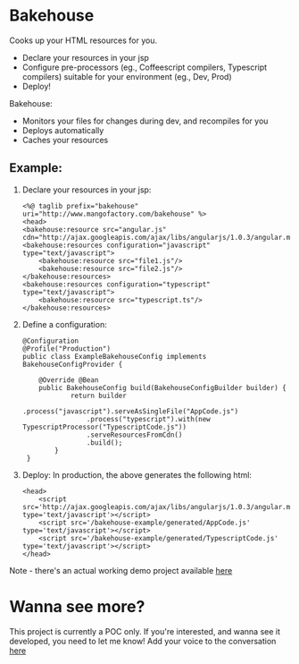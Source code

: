# Bakehouse
Cooks up your HTML resources for you.

 * Declare your resources in your jsp
 * Configure pre-processors (eg., Coffeescript compilers, Typescript compilers) suitable for your environment (eg., Dev, Prod)
 * Deploy!
 
Bakehouse:
 * Monitors your files for changes during dev, and recompiles for you
 * Deploys automatically
 * Caches your resources
 
## Example:

1.  Declare your resources in your jsp:

        <%@ taglib prefix="bakehouse" uri="http://www.mangofactory.com/bakehouse" %>
        <head>
        <bakehouse:resource src="angular.js" cdn="http://ajax.googleapis.com/ajax/libs/angularjs/1.0.3/angular.min.js"/>
        <bakehouse:resources configuration="javascript" type="text/javascript">
            <bakehouse:resource src="file1.js"/>
            <bakehouse:resource src="file2.js"/>
        </bakehouse:resources>
        <bakehouse:resources configuration="typescript" type="text/javascript">
            <bakehouse:resource src="typescript.ts"/>
        </bakehouse:resources>
    </head>
	 
2.  Define a configuration:


        @Configuration
        @Profile("Production")
        public class ExampleBakehouseConfig implements BakehouseConfigProvider {
        
        	@Override @Bean
        	public BakehouseConfig build(BakehouseConfigBuilder builder) {
                    return builder
                        .process("javascript").serveAsSingleFile("AppCode.js")
                        .process("typescript").with(new TypescriptProcessor("TypescriptCode.js"))
                        .serveResourcesFromCdn()
                        .build();
                }
         }

3.  Deploy:
In production, the above generates the following html:

        <head>
            <script src='http://ajax.googleapis.com/ajax/libs/angularjs/1.0.3/angular.min.js' type='text/javascript'></script>
            <script src='/bakehouse-example/generated/AppCode.js' type='text/javascript'></script>
            <script src='/bakehouse-example/generated/TypescriptCode.js' type='text/javascript'></script>
        </head>

Note - there's an actual working demo project available [here](https://github.com/martypitt/bakehouse-example)

# Wanna see more?
This project is currently a POC only.
If you're interested, and wanna see it developed, you need to let me know!
Add your voice to the conversation [here](https://github.com/martypitt/bakehouse/issues/4)

